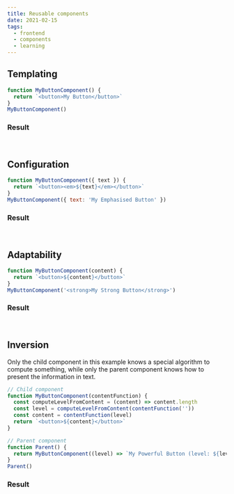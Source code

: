 ```yaml
---
title: Reusable components
date: 2021-02-15
tags:
  - frontend
  - components
  - learning
---
```


## Templating

```js {run}
function MyButtonComponent() {
  return `<button>My Button</button>`
}
MyButtonComponent()
```

### Result

<div id="b1"></div>
<script>
function MyButtonComponent() {
  return `<button>My Button</button>`
}
document.getElementById('b1').innerHTML = MyButtonComponent()
</script>
<br />

## Configuration

```js {run}
function MyButtonComponent({ text }) {
  return `<button><em>${text}</em></button>`
}
MyButtonComponent({ text: 'My Emphasised Button' })
```

### Result

<div id="b2"></div>
<script>
function MyButtonComponent({ text }) {
  return `<button><em>${text}</em></button>`
}
document.getElementById('b2').innerHTML = MyButtonComponent({ text: 'My Emphasised Button' })
</script>
<br />

## Adaptability

```js {run}
function MyButtonComponent(content) {
  return `<button>${content}</button>`
}
MyButtonComponent('<strong>My Strong Button</strong>')
```

### Result

<div id="b3"></div>
<script>
function MyButtonComponent(content) {
  return `<button>${content}</button>`
}
document.getElementById('b3').innerHTML = MyButtonComponent('<strong>My Strong Button</strong>')
</script>
<br />

## Inversion

Only the child component in this example knows a special algorithm to compute something, while only the parent component knows how to present the information in text.

```js {run}
// Child component
function MyButtonComponent(contentFunction) {
  const computeLevelFromContent = (content) => content.length
  const level = computeLevelFromContent(contentFunction(''))
  const content = contentFunction(level)
  return `<button>${content}</button>`
}

// Parent component
function Parent() {
  return MyButtonComponent((level) => `My Powerful Button (level: ${level})`)
}
Parent()
```

### Result

<div id="b4"></div>
<script>
function MyButtonComponent(contentFunction) {
  const computeLevelFromContent = (content) => content.length
  const level = computeLevelFromContent(contentFunction(''))
  const content = contentFunction(level)
  return `<button>${content}</button>`
}
document.getElementById('b4').innerHTML
  = MyButtonComponent((level) => `My Powerful Button (level: ${level})`)
</script>
<br />
